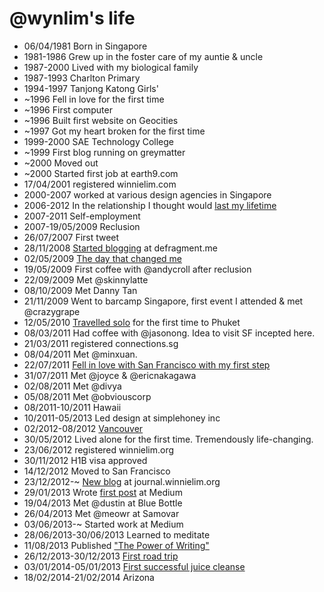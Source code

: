 @wynlim's life
===============

- 06/04/1981 Born in Singapore
- 1981-1986 Grew up in the foster care of my auntie & uncle
- 1987-2000 Lived with my biological family
- 1987-1993 Charlton Primary 
- 1994-1997 Tanjong Katong Girls'
- ~1996 Fell in love for the first time
- ~1996 First computer
- ~1996 Built first website on Geocities
- ~1997 Got my heart broken for the first time
- 1999-2000 SAE Technology College
- ~1999 First blog running on greymatter
- ~2000 Moved out
- ~2000 Started first job at earth9.com
- 17/04/2001 registered winnielim.com
- 2000-2007 worked at various design agencies in Singapore
- 2006-2012 In the relationship I thought would [last my lifetime](https://medium.com/fragmented-musings/5b235b2c2b98)
- 2007-2011 Self-employment
- 2007-19/05/2009 Reclusion
- 26/07/2007 First tweet
- 28/11/2008 [Started blogging](http://defragment.me/thoughts/and-so-it-begins) at defragment.me
- 02/05/2009 [The day that changed me](https://medium.com/fragmented-musings/d20ab933ff98)
- 19/05/2009 First coffee with @andycroll after reclusion
- 22/09/2009 Met @skinnylatte
- 08/10/2009 Met Danny Tan
- 21/11/2009 Went to barcamp Singapore, first event I attended & met @crazygrape
- 12/05/2010 [Travelled solo](http://defragment.me/thoughts/travelling-solo-finally) for the first time to Phuket
- 08/03/2011 Had coffee with @jasonong. Idea to visit SF incepted here.
- 21/03/2011 registered connections.sg
- 08/04/2011 Met @minxuan.
- 22/07/2011 [Fell in love with San Francisco with my first step](http://fragmentedposterous.wordpress.com/2011/07/23/day-one-sf/)
- 31/07/2011 Met @joyce & @ericnakagawa
- 02/08/2011 Met @divya
- 05/08/2011 Met @obviouscorp
- 08/2011-10/2011 Hawaii
- 10/2011-05/2013 Led design at simplehoney inc
- 02/2012-08/2012 [Vancouver](http://fragmentedposterous.wordpress.com/2012/07/29/what-i-have-learnt-in-vancouver/)
- 30/05/2012 Lived alone for the first time. Tremendously life-changing.
- 23/06/2012 registered winnielim.org
- 30/11/2012 H1B visa approved
- 14/12/2012 Moved to San Francisco
- 23/12/2012-~ [New blog](http://journal.winnielim.org/) at journal.winnielim.org
- 29/01/2013 Wrote [first post](https://medium.com/changing-the-world-with-lines-of-code/942f1ceb9e5d) at Medium
- 19/04/2013 Met @dustin at Blue Bottle
- 26/04/2013 Met @meowr at Samovar
- 03/06/2013-~ Started work at Medium
- 28/06/2013-30/06/2013 Learned to meditate
- 11/08/2013 Published ["The Power of Writing"](https://medium.com/writers-on-writing/c235ee82e603)
- 26/12/2013-30/12/2013 [First road trip](https://medium.com/fragmented-moments/b1c51b19e097)
- 03/01/2014-05/01/2013 [First successful juice cleanse](https://medium.com/fragmented-musings/116b16f0d440)
- 18/02/2014-21/02/2014 Arizona
